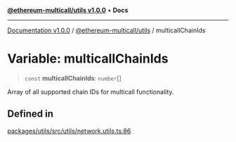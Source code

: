 [**@ethereum-multicall/utils v1.0.0**](../README.md) • **Docs**

***

[Documentation v1.0.0](../../../packages.md) / [@ethereum-multicall/utils](../README.md) / multicallChainIds

# Variable: multicallChainIds

> `const` **multicallChainIds**: `number`[]

Array of all supported chain IDs for multicall functionality.

## Defined in

[packages/utils/src/utils/network.utils.ts:86](https://github.com/niZmosis/ethereum-multicall/blob/2a2d077a99c23b464a4e40dd6375d06ce98594bd/packages/utils/src/utils/network.utils.ts#L86)
